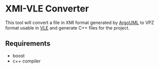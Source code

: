# XMI-VLE Converter
This tool will convert a file in XMI format generated by [ArgoUML](http://argouml.tigris.org/) to VPZ format usable in [VLE](https://github.com/vle-forge/vle) and generate C++ files for the project.

## Requirements
* boost
* c++ compiler
